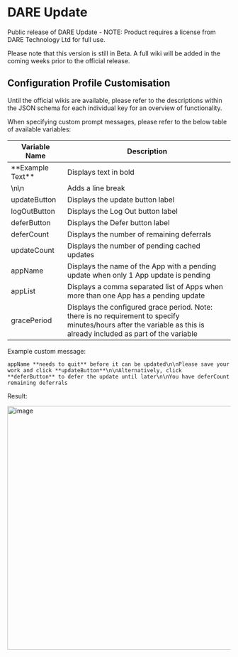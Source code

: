 # DARE Update
Public release of DARE Update - NOTE: Product requires a license from DARE Technology Ltd for full use.

Please note that this version is still in Beta. A full wiki will be added in the coming weeks prior to the official release.

## Configuration Profile Customisation

Until the official wikis are available, please refer to the descriptions within the JSON schema for each individual key for an overview of functionality.

When specifying custom prompt messages, please refer to the below table of available variables:

| Variable Name      | Description |
| -----------        | ----------- |
| \*\*Example Text\*\*  | Displays text in bold        |
| \n\n  | Adds a line break       |
| updateButton      | Displays the update button label       |
| logOutButton  | Displays the Log Out button label        |
| deferButton  | Displays the Defer button label        |
| deferCount  | Displays the number of remaining deferrals        |
| updateCount  | Displays the number of pending cached updates       |
| appName  | Displays the name of the App with a pending update when only 1 App update is pending     |
| appList  | Displays a comma separated list of Apps when more than one App has a pending update       |
| gracePeriod  | Displays the configured grace period. Note: there is no requirement to specify minutes/hours after the variable as this is already included as part of the variable      |

Example custom message:

    appName **needs to quit** before it can be updated\n\nPlease save your work and click **updateButton**\n\nAlternatively, click **deferButton** to defer the update until later\n\nYou have deferCount remaining deferrals

Result:

<img width="549" alt="image" src="https://user-images.githubusercontent.com/67438911/203436080-b3753764-a67b-48d3-83f8-f58d9ef66c2e.png">
